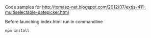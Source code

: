 Code samples for
http://tomasz-net.blogspot.com/2012/07/extjs-411-multiselectable-datepicker.html

Before launching index.html run in commandline

```bash
npm install

